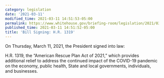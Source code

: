 ```yaml
---
category: legislation
date: '2021-03-11'
modified_time: 2021-03-11 14:51:53-05:00
permalink: https://www.whitehouse.gov/briefing-room/legislation/2021/03/11/bill-signing-h-r-1319/
published_time: 2021-03-11 14:51:52-05:00
title: 'Bill Signing: H.R. 1319'
---
```

 
On Thursday, March 11, 2021, the President signed into law:

H.R. 1319, the “American Rescue Plan Act of 2021,” which provides
additional relief to address the continued impact of the COVID-19
pandemic on the economy, public health, State and local governments,
individuals, and businesses.

